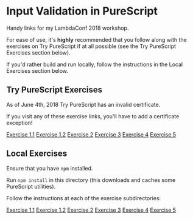# Input Validation in PureScript

Handy links for my LambdaConf 2018 workshop.

For ease of use, it's **highly** recommended that you follow along with the 
exercises on Try PureScript if at all possible (see the Try PureScript Exercises 
section below).

If you'd rather build and run locally, follow the instructions in the Local 
Exercises section below.

## Try PureScript Exercises

As of June 4th, 2018 Try PureScript has an invalid certificate. 

If you visit any of these exercise links, you'll have to add a certificate
exception!

[Exercise 1.1](http://bit.ly/2sckTgl)
[Exercise 1.2](http://bit.ly/2LyG6t9)
[Exercise 2](http://bit.ly/2xeF6XT)
[Exercise 3](http://bit.ly/2GWa0Uh)
[Exercise 4](http://bit.ly/2Jcu2PK)
[Exercise 5](http://bit.ly/2kLTaiw)

## Local Exercises

Ensure that you have `npm` installed.

Run `npm install` in this directory (this downloads and caches some PureScript
utilities).

Follow the instructions at each of the exercise subdirectories:

[Exercise 1.1](./ex1.1)
[Exercise 1.2](./ex1.2)
[Exercise 2](./ex2)
[Exercise 3](./ex3)
[Exercise 4](./ex4)
[Exercise 5](./ex5)